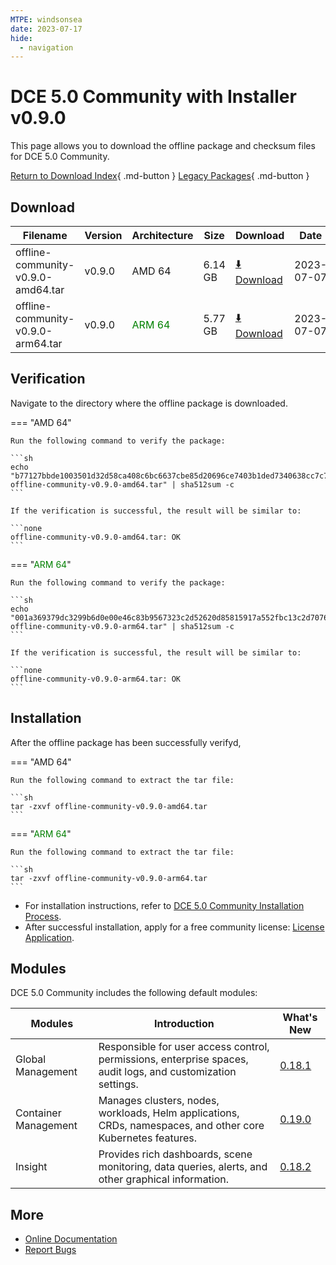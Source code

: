 ```yaml
---
MTPE: windsonsea
date: 2023-07-17
hide:
  - navigation
---
```


# DCE 5.0 Community with Installer v0.9.0

This page allows you to download the offline package and checksum files for DCE 5.0 Community.

[Return to Download Index](../index.md){ .md-button }
[Legacy Packages](./dce5-installer-history.md){ .md-button }

## Download

| Filename | Version | Architecture | Size | Download | Date |
| -------- | ------- | ------------ | --------- | -------- | ----------- |
| offline-community-v0.9.0-amd64.tar | v0.9.0 | AMD 64 | 6.14 GB | [:arrow_down: Download](https://qiniu-download-public.daocloud.io/DaoCloud_Enterprise/dce5/offline-community-v0.9.0-amd64.tar) | 2023-07-07 |
| offline-community-v0.9.0-arm64.tar | v0.9.0 | <font color="green">ARM 64</font> | 5.77 GB | [:arrow_down: Download](https://qiniu-download-public.daocloud.io/DaoCloud_Enterprise/dce5/offline-community-v0.9.0-arm64.tar) | 2023-07-07 |

## Verification

Navigate to the directory where the offline package is downloaded.

=== "AMD 64"

    Run the following command to verify the package:

    ```sh
    echo "b77127bbde1003501d32d58ca408c6bc6637cbe85d20696ce7403b1ded7340638cc7c7a447fe52b055ff7068e3d85399f6a68a7b9d47cd0e7bbfc4c77be4dab2  offline-community-v0.9.0-amd64.tar" | sha512sum -c
    ```

    If the verification is successful, the result will be similar to:

    ```none
    offline-community-v0.9.0-amd64.tar: OK
    ```

=== "<font color="green">ARM 64</font>"

    Run the following command to verify the package:

    ```sh
    echo "001a369379dc3299b6d0e00e46c83b9567323c2d52620d85815917a552fbc13c2d7076a2ad71eaff7dfbfe7ed82f68e5d30c0e53f47fa5055ef07588b4355bc3  offline-community-v0.9.0-arm64.tar" | sha512sum -c
    ```

    If the verification is successful, the result will be similar to:

    ```none
    offline-community-v0.9.0-arm64.tar: OK
    ```

## Installation

After the offline package has been successfully verifyd,

=== "AMD 64"

    Run the following command to extract the tar file:

    ```sh
    tar -zxvf offline-community-v0.9.0-amd64.tar
    ```

=== "<font color="green">ARM 64</font>"

    Run the following command to extract the tar file:

    ```sh
    tar -zxvf offline-community-v0.9.0-arm64.tar
    ```

- For installation instructions, refer to [DCE 5.0 Community Installation Process](../../install/community/k8s/online.md#_2).
- After successful installation, apply for a free community license: [License Application](../../dce/license0.md).

## Modules

DCE 5.0 Community includes the following default modules:

| Modules | Introduction | What's New |
| -------- | ----------- | ---------- |
| Global Management | Responsible for user access control, permissions, enterprise spaces, audit logs, and customization settings. | [0.18.1](../../ghippo/intro/release-notes.md#v0181) |
| Container Management | Manages clusters, nodes, workloads, Helm applications, CRDs, namespaces, and other core Kubernetes features. | [0.19.0](../../kpanda/intro/release-notes.md#v0190) |
| Insight | Provides rich dashboards, scene monitoring, data queries, alerts, and other graphical information. | [0.18.2](../../insight/intro/release-notes.md#v0180) |

## More

- [Online Documentation](../../dce/index.md)
- [Report Bugs](https://github.com/DaoCloud/DaoCloud-docs/issues)
